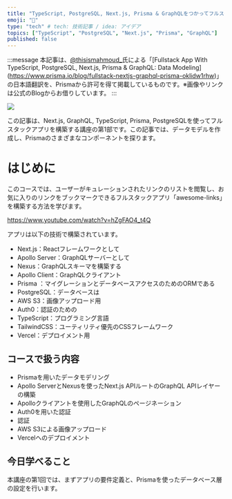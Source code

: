 ```yaml
---
title: "TypeScript, PostgreSQL, Next.js, Prisma & GraphQLをつかってフルスタックAppを作る"
emoji: "🦔"
type: "tech" # tech: 技術記事 / idea: アイデア
topics: ["TypeScript", "PostgreSQL", "Next.js", "Prisma", "GraphQL"]
published: false
---
```


:::message
本記事は、[@thisismahmoud_](https://twitter.com/thisismahmoud_)氏による「[Fullstack App With TypeScript, PostgreSQL, Next.js, Prisma & GraphQL: Data Modeling](https://www.prisma.io/blog/fullstack-nextjs-graphql-prisma-oklidw1rhw)」の日本語翻訳を、Prismaから許可を得て掲載しているものです。※画像やリンクは公式のBlogからお借りしています。
:::

![](https://storage.googleapis.com/zenn-user-upload/e0f2c9ef3f57-20220416.png)

この記事は、Next.js, GraphQL, TypeScript, Prisma, PostgreSQLを使ってフルスタックアプリを構築する講座の第1部です。この記事では、データモデルを作成し、Prismaのさまざまなコンポーネントを探ります。

# はじめに

このコースでは、ユーザーがキュレーションされたリンクのリストを閲覧し、お気に入りのリンクをブックマークできるフルスタックアプリ「awesome-links」を構築する方法を学びます。

https://www.youtube.com/watch?v=hZgFAO4_t4Q

アプリは以下の技術で構築されています。

- Next.js：Reactフレームワークとして
- Apollo Server：GraphQLサーバーとして
- Nexus：GraphQLスキーマを構築する
- Apollo Client：GraphQLクライアント 
- Prisma ：マイグレーションとデータベースアクセスのためのORMである
- PostgreSQL：データベースは 
- AWS S3：画像アップロード用 
- Auth0：認証のための 
- TypeScript：プログラミング言語 
- TailwindCSS：ユーティリティ優先のCSSフレームワーク 
- Vercel：デプロイメント用

## コースで扱う内容
- Prismaを用いたデータモデリング 
- Apollo ServerとNexusを使ったNext.js APIルートのGraphQL APIレイヤーの構築 
- Apolloクライアントを使用したGraphQLのページネーション 
- Auth0を用いた認証 
- 認証 
- AWS S3による画像アップロード 
- Vercelへのデプロイメント

## 今日学べること
本講座の第1回では、まずアプリの要件定義と、Prismaを使ったデータベース層の設定を行います。